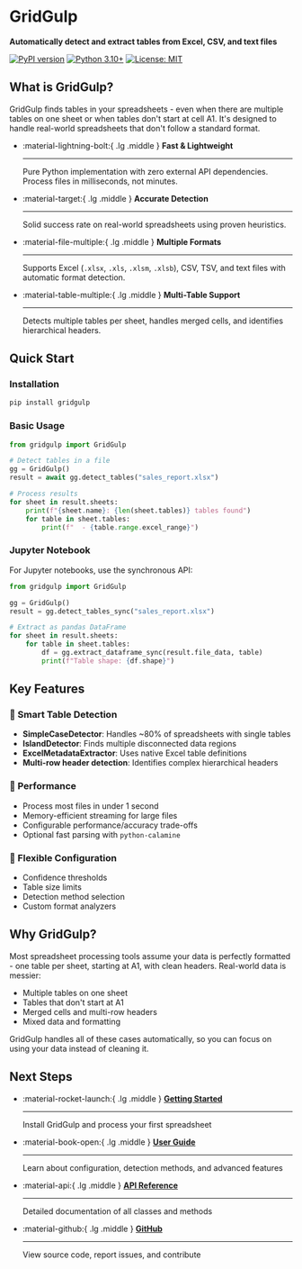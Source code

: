 # GridGulp

**Automatically detect and extract tables from Excel, CSV, and text files**

[![PyPI version](https://badge.fury.io/py/gridgulp.svg)](https://badge.fury.io/py/gridgulp)
[![Python 3.10+](https://img.shields.io/badge/python-3.10+-blue.svg)](https://www.python.org/downloads/)
[![License: MIT](https://img.shields.io/badge/License-MIT-yellow.svg)](https://opensource.org/licenses/MIT)

## What is GridGulp?

GridGulp finds tables in your spreadsheets - even when there are multiple tables on one sheet or when tables don't start at cell A1. It's designed to handle real-world spreadsheets that don't follow a standard format.

<div class="grid cards" markdown>

-   :material-lightning-bolt:{ .lg .middle } **Fast & Lightweight**

    ---

    Pure Python implementation with zero external API dependencies. Process files in milliseconds, not minutes.

-   :material-target:{ .lg .middle } **Accurate Detection**

    ---

    Solid success rate on real-world spreadsheets using proven heuristics.

-   :material-file-multiple:{ .lg .middle } **Multiple Formats**

    ---

    Supports Excel (`.xlsx`, `.xls`, `.xlsm`, `.xlsb`), CSV, TSV, and text files with automatic format detection.

-   :material-table-multiple:{ .lg .middle } **Multi-Table Support**

    ---

    Detects multiple tables per sheet, handles merged cells, and identifies hierarchical headers.

</div>

## Quick Start

### Installation

```bash
pip install gridgulp
```

### Basic Usage

```python
from gridgulp import GridGulp

# Detect tables in a file
gg = GridGulp()
result = await gg.detect_tables("sales_report.xlsx")

# Process results
for sheet in result.sheets:
    print(f"{sheet.name}: {len(sheet.tables)} tables found")
    for table in sheet.tables:
        print(f"  - {table.range.excel_range}")
```

### Jupyter Notebook

For Jupyter notebooks, use the synchronous API:

```python
from gridgulp import GridGulp

gg = GridGulp()
result = gg.detect_tables_sync("sales_report.xlsx")

# Extract as pandas DataFrame
for sheet in result.sheets:
    for table in sheet.tables:
        df = gg.extract_dataframe_sync(result.file_data, table)
        print(f"Table shape: {df.shape}")
```

## Key Features

### 🎯 Smart Table Detection

- **SimpleCaseDetector**: Handles ~80% of spreadsheets with single tables
- **IslandDetector**: Finds multiple disconnected data regions
- **ExcelMetadataExtractor**: Uses native Excel table definitions
- **Multi-row header detection**: Identifies complex hierarchical headers

### 🚀 Performance

- Process most files in under 1 second
- Memory-efficient streaming for large files
- Configurable performance/accuracy trade-offs
- Optional fast parsing with `python-calamine`

### 🔧 Flexible Configuration

- Confidence thresholds
- Table size limits
- Detection method selection
- Custom format analyzers

## Why GridGulp?

Most spreadsheet processing tools assume your data is perfectly formatted - one table per sheet, starting at A1, with clean headers. Real-world data is messier:

- Multiple tables on one sheet
- Tables that don't start at A1
- Merged cells and multi-row headers
- Mixed data and formatting

GridGulp handles all of these cases automatically, so you can focus on using your data instead of cleaning it.

## Next Steps

<div class="grid cards" markdown>

-   :material-rocket-launch:{ .lg .middle } **[Getting Started](getting-started/installation.md)**

    ---

    Install GridGulp and process your first spreadsheet

-   :material-book-open:{ .lg .middle } **[User Guide](user-guide/basic-usage.md)**

    ---

    Learn about configuration, detection methods, and advanced features

-   :material-api:{ .lg .middle } **[API Reference](reference/index.md)**

    ---

    Detailed documentation of all classes and methods

-   :material-github:{ .lg .middle } **[GitHub](https://github.com/Ganymede-Bio/gridgulp)**

    ---

    View source code, report issues, and contribute

</div>
